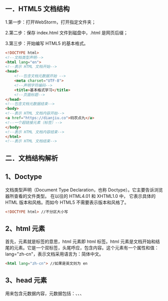 ## 一．HTML5 文档结构

1.第一步：打开WebStorm，打开指定文件夹；

2.第二步：保存 index.html 文件到磁盘中，.html 是网页后缀；

3.第三步：开始编写 HTML5 的基本格式。

```html
<!DOCTYPE html>
<!--文档类型声明-->
<html lang="en">
<!--表示 HTML 文档开始-->
<head>
    <!--包含文档元数据开始 -->
    <meta charset="UTF-8">
    <!--声明字符编码-->
    <title>基本格式学习</title>
    <!--页面标题-->
</head>
<!--包含文档元数据结束-->
<body>
<!--表示 HTML 文档内容开始-->
<a href="https://dianjiu.co">码农点九</a>
<!--一个超链接元素（标签）-->
</body>
<!--表示 HTML 文档内容结束-->
</html>
<!--表示 HTML 文档结束-->
```

## 二．文档结构解析

## 1、Doctype

文档类型声明（Document Type Declaration，也称 Doctype）。它主要告诉浏览器所查看的文件类型。 在以往的 HTML4.01 和 XHTML1.0 中， 它表示具体的 HTML 版本和风格。而如今 HTML5 不需要表示版本和风格了。

```html
<!DOCTYPE html> //不分区大小写
```

## 2、html 元素

首先，元素就是标签的意思，html 元素即 html 标签。html 元素是文档开始和结尾的元素。它是一个双标签，头尾呼应，包含内容。这个元素有一个属性和值：lang="zh-cn"，表示文档采用语言为：简体中文。

```html
<html lang="zh-cn"> //如果是英文则为 en
```

## 3、head 元素

用来包含元数据内容，元数据包括：<link>、<meta>、<noscript>、<script>、<style>、<title>。这些内容用来浏览器提供信息，比如 link 提供 CSS 信息，script提供 JavaScript 信息，title 提供页面标题等。

```html
<head>...</head> //这些信息在页面不可见
```

## 4、meta 元素

这个元素用来提供关于文档的信息，起始结构有一个属性为：charset="utf8"。表示告诉浏览器页面采用的什么编码，一般来说我们就用 utf8。当然，文件保存的时候也是utf8，而浏览器也设置 utf8 即可正确显示中文。

```html
<meta charset="utf-8"> //除了设置编码，还有别的
```

## 5、title 元素

这个元素很简单，顾名思义：设置浏览器左上角的标题。

```html
<title>基本结构</title>
```

## 6、body 元素

用来包含文档内容的元素，也就是浏览器可见区域部分。所有的可见内容，都应该在这个元素内部进行添加。

```html
<body>...</body>
```

## 7、a 元素

一个超链接，后面会详细探讨。

```html
<a href="http://www.baidu.com">百度</a>
```

## 三．元素标签探讨

HTML 是一种标记语言，刚才的结构我们已经详细探讨过。这里，我们再剖析一下这些“标记”或者叫“标签”，书面上经常称作为“元素”的东西是怎么构成的。

## 1、元素

元素就是一组告诉浏览器如何处理一些内容的标签。每个元素都有一个关键字，比如<body>、<title>、<meta>都是元素。不同的标签名称代表不同的意义，后面将会涉及到段落标签、文本标签、链接标签、图片标签等。

元素一般分为两种：单标签（空元素）和双标签。单标签一般用于声明或者插入某个元素，比如声明字符编码就用<meta>，插入图片就用<img>；双标签一般用于设置一段区域的内容，将其包含起来，比如段落<p></p>。

## 2、属性和值

元素除了有单双之分， 元素的内部还可以设置属性和值。 这些属性值用来改变元素某些方面的行为。比如超链接：<a>中的 href 属性，里面替换网址即可链接到不同的网站。当然一个元素里面可以设置多个属性，甚至自定义属性。